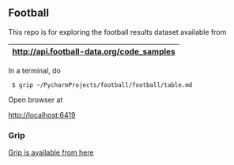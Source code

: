 ## Football

This repo is for exploring the football results dataset available from 

| http://api.football-data.org/code_samples |
|---|


In a terminal, do
```
 $ grip ~/PycharmProjects/football/football/table.md
```

Open browser at

  [http://localhost:6419](http://localhost:6419)

### Grip
[Grip is available from here](https://github.com/joeyespo/grip)
